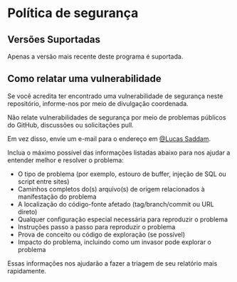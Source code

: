 # Política de segurança

## Versões Suportadas

Apenas a versão mais recente deste programa é suportada.

## Como relatar uma vulnerabilidade

Se você acredita ter encontrado uma vulnerabilidade de segurança neste repositório, informe-nos por meio de divulgação coordenada.

Não relate vulnerabilidades de segurança por meio de problemas públicos do GitHub, discussões ou solicitações pull.

Em vez disso, envie um e-mail para o endereço em [@Lucas Saddam](https://github.com/Saddam171).

Inclua o máximo possível das informações listadas abaixo para nos ajudar a entender melhor e resolver o problema:

- O tipo de problema (por exemplo, estouro de buffer, injeção de SQL ou script entre sites)
- Caminhos completos do(s) arquivo(s) de origem relacionados à manifestação do problema
- A localização do código-fonte afetado (tag/branch/commit ou URL direto)
- Qualquer configuração especial necessária para reproduzir o problema
- Instruções passo a passo para reproduzir o problema
- Prova de conceito ou código de exploração (se possível)
- Impacto do problema, incluindo como um invasor pode explorar o problema

Essas informações nos ajudarão a fazer a triagem de seu relatório mais rapidamente.
